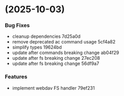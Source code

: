 #  (2025-10-03)


### Bug Fixes

* cleanup dependencies 7d25a0d
* remove deprecated ac command usage 5cf4a82
* simplify types 19624bd
* update after commands breaking change ab04f29
* update after fs breaking change 27ec208
* update after fs breaking change 56df9a7


### Features

* implement webdav FS handler 79ef231



